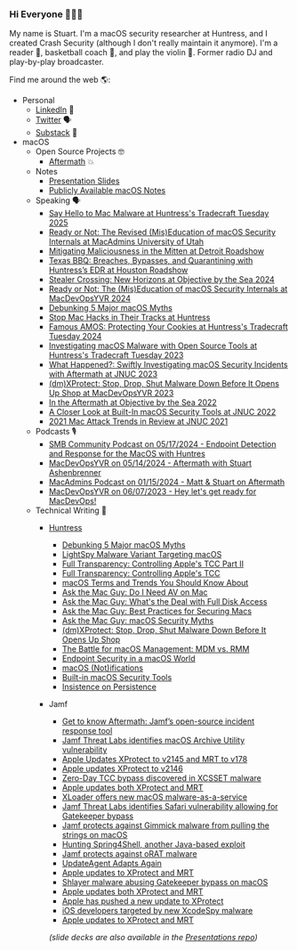 ### Hi Everyone 👋👨‍💻

My name is Stuart. I'm a macOS security researcher at Huntress, and I created Crash Security (although I don't really maintain it anymore). I'm a reader 📖, basketball coach 🏀, and play the violin 🎻. Former radio DJ and play-by-play broadcaster.

Find me around the web 🌎:
* Personal
  * [LinkedIn](https://www.linkedin.com/in/stuartashenbrenner-721b73127/) 💼
  * [Twitter](https://twitter.com/stuartjash) 🗣
  * [Substack](https://millennialgirldad.substack.com) 👶
* macOS
  * Open Source Projects 🤓
    * [Aftermath](https://github.com/stuartjash/aftermath) 💥
  * Notes
    * [Presentation Slides](https://notes.crashsecurity.io/notes/b/72DFE831-8492-4162-87D3-1EB2FDCCD13A/Presentations)
    * [Publicly Available macOS Notes](https://notes.crashsecurity.io/notes)
  * Speaking 🗣
    * [Say Hello to Mac Malware at Huntress's Tradecraft Tuesday 2025](https://www.youtube.com/watch?v=eaPXh2HD8vc&list=PLCEYktOUOsrut0iW5jQcScsaNXz1fD4lp&index=1)
    * [Ready or Not: The Revised (Mis)Education of macOS Security Internals at MacAdmins University of Utah](https://stream.lib.utah.edu/index.php?c=details&id=13687)
    * [Mitigating Maliciousness in the Mitten at Detroit Roadshow]()
    * [Texas BBQ: Breaches, Bypasses, and Quarantining with Huntress’s EDR at Houston Roadshow](https://secure-res.craft.do/v2/CRePJYfKkVAUd6o5ZtYNbGCZMPUv7WXhECAgTvoSkGjTbLg6JaF8JDfnEwTfqqS92pNkxRyEHeie1Pu4Cawd83HHRZLM2GJXxwyYJt4tSiQwK7ZqcabV8LbEYjFfSQkiJzveB3phJThciE6638e56QthdF8ZEd7CKnZyWjBK3FV6LRZ9c2U95f7qnZZAKUZUxYtgrvk3bRRK4pnMuzWykYtJm1659aB4hbxH8YLoij7dppNjEz84p4paHVs2QabWTfaWXvikvuptN1rGukaabhjzYf87NU7CJjfmx3k7f2Rk5pnzVr1V5dXmRz8TJDz3UD1YjbNwegvTwhqxdpw1fL9wF6C9Pi/Houston%20Roadshow%202025%20-%20Texas%20BBQ.key)
    * [Stealer Crossing: New Horizons at Objective by the Sea 2024](https://youtu.be/Hv6A2XcUv2s?si=HOk-6J8oajScpekE)
    * [Ready or Not: The (Mis)Education of macOS Security Internals at MacDevOpsYVR 2024](https://www.youtube.com/watch?v=V4FFiIpve4A)
    * [Debunking 5 Major macOS Myths](https://www.huntress.com/blog/debunking-5-major-macos-myths)
    * [Stop Mac Hacks in Their Tracks at Huntress](https://www.youtube.com/watch?v=XUxLQQ5MEEs)
    * [Famous AMOS: Protecting Your Cookies at Huntress's Tradecraft Tuesday 2024](https://youtu.be/oV6zYhGQU6g?si=V5cn5Gs_jv-n2Qzo)
    * [Investigating macOS Malware with Open Source Tools at Huntress's Tradecraft Tuesday 2023](https://www.youtube.com/watch?v=GmlU3oWYcYs)
    * [What Happened?: Swiftly Investigating macOS Security Incidents with Aftermath at JNUC 2023](https://youtu.be/lvfQMnkOZDM?si=QFQe_Qw5192dQXoA)
    * [(dm)XProtect: Stop, Drop, Shut Malware Down Before It Opens Up Shop at MacDevOpsYVR 2023](https://youtu.be/43BIK-e7FBE)
    * [In the Aftermath at Objective by the Sea 2022](https://youtu.be/cC7c-eTGMOQ)
    * [A Closer Look at Built-In macOS Security Tools at JNUC 2022](https://youtu.be/awNRmUapzqg)
    * [2021 Mac Attack Trends in Review at JNUC 2021](https://youtu.be/MTyqN53FWOo)
  * Podcasts 🎙️
    * [SMB Community Podcast on 05/17/2024 - Endpoint Detection and Response for the MacOS with Huntres](https://podcasts.apple.com/us/podcast/smb-community-podcast/id1009543229?i=1000655769491)
    * [MacDevOpsYVR on 05/14/2024 - Aftermath with Stuart Ashenbrenner](https://podcasts.apple.com/us/podcast/macdevopsyvr-podcast/id1502634809?i=1000655619981)
    * [MacAdmins Podcast on 01/15/2024 - Matt & Stuart on Aftermath](https://podcasts.apple.com/us/podcast/mac-admins-podcast/id1097430326?i=1000641691835)
    * [MacDevOpsYVR on 06/07/2023 - Hey let's get ready for MacDevOps!](https://podcasts.apple.com/us/podcast/macdevopsyvr-podcast/id1502634809?i=1000616064309)
  * Technical Writing 📝
    * [Huntress](https://www.huntress.com/blog/author/stuart-ashenbrenner)
      * [Debunking 5 Major macOS Myths](https://www.huntress.com/blog/debunking-5-major-macos-myths)
      * [LightSpy Malware Variant Targeting macOS](https://www.huntress.com/blog/lightspy-malware-variant-targeting-macos)
      * [Full Transparency: Controlling Apple's TCC Part II](https://www.huntress.com/blog/full-transparency-controlling-apples-tcc-part-ii)
      * [Full Transparency: Controlling Apple's TCC](https://www.huntress.com/blog/full-transparency-controlling-apples-tcc)
      * [macOS Terms and Trends You Should Know About](https://www.huntress.com/blog/macos-terms-and-trends-you-should-know-about)
      * [Ask the Mac Guy: Do I Need AV on Mac](https://www.huntress.com/blog/ask-the-mac-guy-do-i-need-av-on-mac)
      * [Ask the Mac Guy: What's the Deal with Full Disk Access](https://www.huntress.com/blog/ask-the-mac-guy-whats-the-deal-with-full-disk-access)
      * [Ask the Mac Guy: Best Practices for Securing Macs](https://www.huntress.com/blog/ask-the-mac-guy-best-practices-for-securing-macs)
      * [Ask the Mac Guy: macOS Security Myths](https://www.huntress.com/blog/ask-the-mac-guy-macos-security-myths)
      * [(dm)XProtect: Stop, Drop, Shut Malware Down Before It Opens Up Shop](https://www.huntress.com/blog/dmxprotect-stop-drop-shut-malware-down-before-it-opens-up-shop)
      * [The Battle for macOS Management: MDM vs. RMM](https://www.huntress.com/blog/the-battle-for-macos-management-mdm-vs-rmm)
      * [Endpoint Security in a macOS World](https://www.huntress.com/blog/endpoint-security-in-a-macos-world)
      * [macOS (Not)ifications](https://www.huntress.com/blog/macos-notifications?hs_preview=CUMywizO-106929236292)
      * [Built-in macOS Security Tools](https://www.huntress.com/blog/built-in-macos-security-tools)
      * [Insistence on Persistence](https://www.huntress.com/blog/insistence-on-persistence)
    * Jamf
      * [Get to know Aftermath: Jamf’s open-source incident response tool](https://www.jamf.com/blog/aftermath-open-source-incident-response-tool/)
      * [Jamf Threat Labs identifies macOS Archive Utility vulnerability](https://www.jamf.com/blog/jamf-threat-labs-macos-archive-utility-vulnerability/)
      * [Apple Updates XProtect to v2145 and MRT to v178](https://www.jamf.com/blog/apple-updates-xprotect-to-v2145-and-mrt-to-v178/)
      * [Apple updates XProtect to v2146](https://www.jamf.com/blog/apple-updates-xprotect-to-v2146/)
      * [Zero-Day TCC bypass discovered in XCSSET malware](https://www.jamf.com/blog/zero-day-tcc-bypass-discovered-in-xcsset-malware/)
      * [Apple updates both XProtect and MRT](https://www.jamf.com/blog/apple-updates-both-XProtect-and-MRT-this-May/)
      * [XLoader offers new macOS malware-as-a-service](https://www.jamf.com/blog/xloader-macos-malware-as-a-service/)
      * [Jamf Threat Labs identifies Safari vulnerability allowing for Gatekeeper bypass](https://www.jamf.com/blog/jamf-threat-labs-safari-vuln-gatekeeper-bypass/)
      * [Jamf protects against Gimmick malware from pulling the strings on macOS](https://www.jamf.com/blog/jamf-gimmick-malware-pulling-strings-macos/)
      * [Hunting Spring4Shell, another Java-based exploit](https://www.jamf.com/blog/hunting-spring4shell-java-exploit/)
      * [Jamf protects against oRAT malware](https://www.jamf.com/blog/jamf-protects-against-orat-malware/)
      * [UpdateAgent Adapts Again](https://www.jamf.com/blog/updateagent-adapts-again/)
      * [Apple updates to XProtect and MRT](https://www.jamf.com/blog/apple-updates-to-xprotect-and-mrt/)
      * [Shlayer malware abusing Gatekeeper bypass on macOS](https://www.jamf.com/blog/shlayer-malware-abusing-gatekeeper-bypass-on-macos/)
      * [Apple updates both XProtect and MRT](https://www.jamf.com/blog/apple-updates-both-xprotect-and-mrt/)
      * [Apple has pushed a new update to XProtect](https://www.jamf.com/blog/apple-has-pushed-a-new-update-to-xprotect/)
      * [iOS developers targeted by new XcodeSpy malware](https://www.jamf.com/blog/ios-developers-targeted-by-new-xcodespy-malware/)
      * [Apple updates to XProtect and MRT](https://www.jamf.com/blog/apple-updates-to-xprotect-and-mrt/)
     
      *(slide decks are also available in the [Presentations repo](https://github.com/stuartjash/Presentations))*

